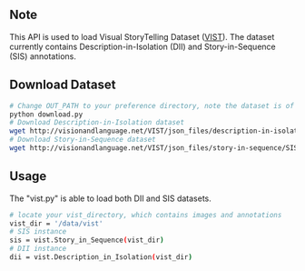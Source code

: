 ## Note
This API is used to load Visual StoryTelling Dataset ([VIST](http://visionandlanguage.net/VIST/index.html)).
The dataset currently contains Description-in-Isolation (DII) and Story-in-Sequence (SIS) annotations.

## Download Dataset
```bash
# Change OUT_PATH to your preference directory, note the dataset is of big size ~300GB.
python download.py
# Download Description-in-Isolation dataset
wget http://visionandlanguage.net/VIST/json_files/description-in-isolation/DII-with-labels.tar.gz
# Download Story-in-Sequence dataset
wget http://visionandlanguage.net/VIST/json_files/story-in-sequence/SIS-with-labels.tar.gz
```

## Usage
The "vist.py" is able to load both DII and SIS datasets.
```bash
# locate your vist_directory, which contains images and annotations
vist_dir = '/data/vist'
# SIS instance
sis = vist.Story_in_Sequence(vist_dir)
# DII instance
dii = vist.Description_in_Isolation(vist_dir)
```





